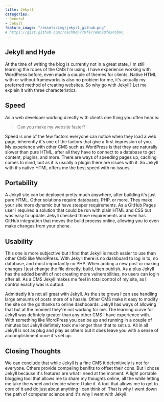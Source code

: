 ```yaml
---
title: Jekyll
categories:
- General
- Jekyll
feature_image: "/assets/img/jekyll_github.png"
# https://gist.github.com/roachhd/779fa77e9b90fe945b0c
---
```

## Jekyll and Hyde

At the time of writing the blog is currently not in a great state, I'm still learning the ropes of the CMS I'm using. I have experience working with WordPress before, even made a couple of themes for clients. Native HTML with or without frameworks is also no problem for me, it's actually my preferred method of creating websites. So why go with Jekyll? Let me explain it with three characteristics. 

## Speed

As a web developer working directly with clients one thing you often hear is:

> Can you make my website faster?

Speed is one of the few factors everyone can notice when they load a web page, inherently it's one of the factors that give a first impression of you. My experience with other CMS such as WordPress is that they are naturally slower than pure HTML, after all they have to connect to a database to get content, plugins, and more. There are ways of speeding pages up, caching comes to mind, but as it is usually a plugin there are issues with it. So Jekyll with it's native HTML offers me the best speed with no issues.

## Portability

A Jekyll site can be deployed pretty much anywhere, after building it's just pure HTML. Other solutions require databases, PHP, or more. They make your site more dynamic but have steeper requirements. As a GitHub Pages user I required a solution that could be run with plain HTML and CSS but was easy to update. Jekyll checked those requirements and even has GitHub integration that moves the build process online, allowing you to even make changes from your phone. 

## Usability

This one is more subjective but I find that Jekyll is much easier to use than other CMS like WordPress. With Jekyll there is no dashboard to log in to, no database, and most importantly no PHP. When adding a new post or making changes I just change the file directly, build, then publish. As a plus Jekyll has the added benifit of not creating more vulnerabilities, no users can login after all. As a CMS Jekyll makes me feel in total control of my site, as I control exactly was is output.

Admittedly it's not all great with Jekyll. As the site grows I can see handling large amounts of posts more of a hassle. Other CMS make it easy to modify the site on the go thanks to online dashboards. Jekyll has ways of allowing that but at the moment they're not working for me. The learning curve for Jekyll was defintely greater than any other CMS I have experience with. With something like WordPress you can be up and running in a couple of minutes but Jekyll defintely took me longer than that to set up. All in all Jekyll is not as plug and play as others but it does leave you with a sense of accomplishment once it's set up.

## Closing Thoughts

We can conclude that while Jekyll is a fine CMS it defenitively is not for everyone. Others provide compeling benifits to offset their cons. But I chose Jekyll because it's features are what I need at the moment. A light portable blogging tool that allows me to share my thoughts online, all the while letting me take the wheel and decide where I take it. A tool that allows me to get to core of it and do just about anything I can think of. That is why I went down the path of computer science and it's why I went with Jekyll.